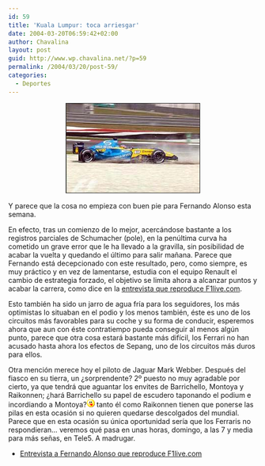 ```yaml
---
id: 59
title: 'Kuala Lumpur: toca arriesgar'
date: 2004-03-20T06:59:42+02:00
author: Chavalina
layout: post
guid: http://www.wp.chavalina.net/?p=59
permalink: /2004/03/20/post-59/
categories:
  - Deportes
---
```

<p align="center">
  <img src="/imagenes/fotos/kuala-lumpur-split.jpg" width="270" height="180" border="1" title="fotografía de www.f1.com" alt="split de Alonso en Kuala Lumpur" />
</p>

Y parece que la cosa no empieza con buen pie para Fernando Alonso esta semana.

En efecto, tras un comienzo de lo mejor, acercándose bastante a los registros parciales de Schumacher (pole), en la penúltima curva ha cometido un grave error que le ha llevado a la gravilla, sin posibilidad de acabar la vuelta y quedando el último para salir ma&ntilde;ana. Parece que Fernando está decepcionado con este resultado, pero, como siempre, es muy práctico y en vez de lamentarse, estudia con el equipo Renault el cambio de estrategia forzado, el objetivo se limita ahora a alcanzar puntos y acabar la carrera, como dice en la <a href="http://f1.racing-live.com/es/headlines/news/detail/040320145934.shtml" target="_blank">entrevista que reproduce F1live.com</a>. 

Esto también ha sido un jarro de agua fría para los seguidores, los más optimistas lo situaban en el podio y los menos también, éste es uno de los circuitos más favorables para su coche y su forma de conducir, esperemos ahora que aun con éste contratiempo pueda conseguir al menos algún punto, parece que otra cosa estará bastante más difícil, los Ferrari no han acusado hasta ahora los efectos de Sepang, uno de los circuitos más duros para ellos.

Otra mención merece hoy el piloto de Jaguar Mark Webber. Después del fiasco en su tierra, un ¿sorprendente? 2&ordm; puesto no muy agradable por cierto, ya que tendrá que aguantar los envites de Barrichello, Montoya y Raikonnen; ¿hará Barrichello su papel de escudero taponando el podium e incordiando a Montoya?![emo](/imagenes/emoticonos/lengua.gif) tanto él como Raikonnen tienen que ponerse las pilas en esta ocasión si no quieren quedarse descolgados del mundial. Parece que en esta ocasión su única oportunidad sería que los Ferraris no respondieran… veremos qué pasa en unas horas, domingo, a las 7 y media para más se&ntilde;as, en Tele5. A madrugar. 

  * <a href="http://f1.racing-live.com/es/headlines/news/detail/040320145934.shtml" target="_blank">Entrevista a Fernando Alonso que reproduce F1live.com</a>